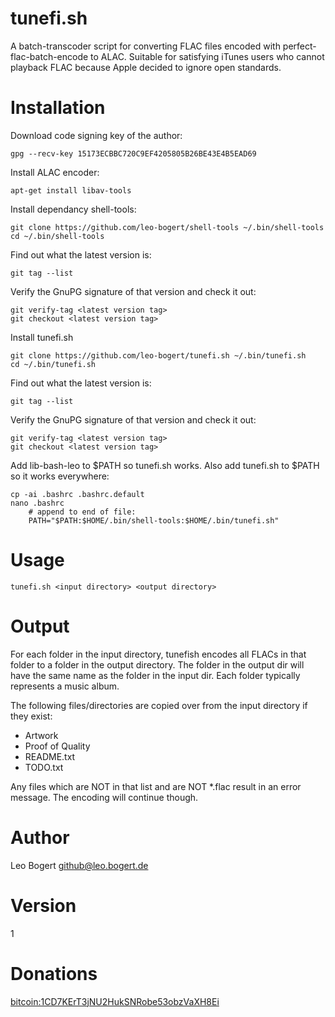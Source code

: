tunefi.sh
=========

A batch-transcoder script for converting FLAC files encoded with perfect-flac-batch-encode to ALAC.
Suitable for satisfying iTunes users who cannot playback FLAC because Apple decided to ignore open standards.

Installation
=============

Download code signing key of the author:

    gpg --recv-key 15173ECBBC720C9EF4205805B26BE43E4B5EAD69

Install ALAC encoder:

    apt-get install libav-tools

Install dependancy shell-tools:

    git clone https://github.com/leo-bogert/shell-tools ~/.bin/shell-tools
    cd ~/.bin/shell-tools

Find out what the latest version is:

    git tag --list

Verify the GnuPG signature of that version and check it out:

    git verify-tag <latest version tag>
    git checkout <latest version tag>

Install tunefi.sh

    git clone https://github.com/leo-bogert/tunefi.sh ~/.bin/tunefi.sh
    cd ~/.bin/tunefi.sh

Find out what the latest version is:

    git tag --list


Verify the GnuPG signature of that version and check it out:

    git verify-tag <latest version tag>
    git checkout <latest version tag>


Add lib-bash-leo to $PATH so tunefi.sh works. Also add tunefi.sh to $PATH so it works everywhere:

    cp -ai .bashrc .bashrc.default
    nano .bashrc
		# append to end of file:
		PATH="$PATH:$HOME/.bin/shell-tools:$HOME/.bin/tunefi.sh"

Usage
=====

    tunefi.sh <input directory> <output directory>

Output
======
For each folder in the input directory, tunefish encodes all FLACs in that folder to a folder in the output directory.
The folder in the output dir will have the same name as the folder in the input dir.
Each folder typically represents a music album.

The following files/directories are copied over from the input directory if they exist:
- Artwork
- Proof of Quality
- README.txt
- TODO.txt

Any files which are NOT in that list and are NOT *.flac result in an error message. The encoding will continue though.

Author
======

Leo Bogert <github@leo.bogert.de>


Version
=======

1

Donations
=========

[bitcoin:1CD7KErT3jNU2HukSNRobe53obzVaXH8Ei](bitcoin:1CD7KErT3jNU2HukSNRobe53obzVaXH8Ei)

